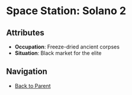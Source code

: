 # Space Station: Solano 2

## Attributes
- **Occupation**: Freeze-dried ancient corpses
- **Situation**: Black market for the elite


## Navigation
- [Back to Parent](../)
